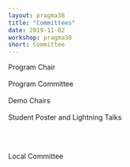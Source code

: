 ```yaml
---
layout: pragma38
title: "Committees"
date: 2019-11-02
workshop: pragma38
short: Committee
---
```


<div class="border38">Program Chair</div>

<br>

<div class="border38">Program Committee</div>

<br>

<div class="border38">Demo Chairs</div>

<br>

<div class="border38">Student Poster and Lightning Talks</div>

<br><br>

<div class="border38">Local Committee</div>

